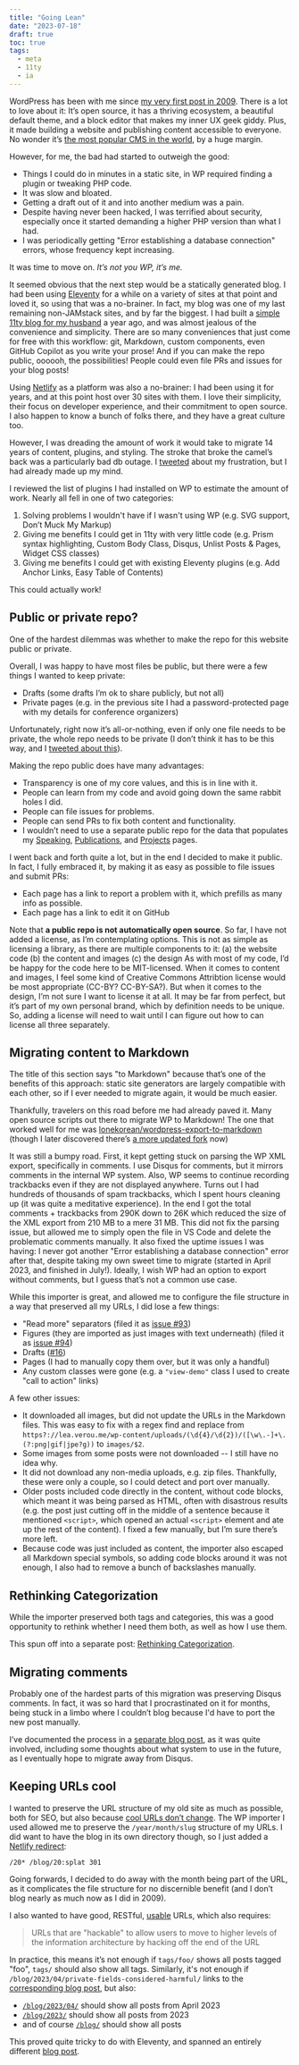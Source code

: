 ```yaml
---
title: "Going Lean"
date: "2023-07-18"
draft: true
toc: true
tags:
  - meta
  - 11ty
  - ia
---
```


WordPress has been with me since [my very first post in 2009](/blog).
There is a lot to love about it: It’s open source, it has a thriving ecosystem, a beautiful default theme, and a block editor that makes my inner UX geek giddy.
Plus, it made building a website and publishing content accessible to everyone.
No wonder it’s [the most popular CMS in the world](https://almanac.httparchive.org/en/2022/cms#most-popular-cmss), by a huge margin.

However, for me, the bad had started to outweigh the good:

- Things I could do in minutes in a static site, in WP required finding a plugin or tweaking PHP code.
- It was slow and bloated.
- Getting a draft out of it and into another medium was a pain.
- Despite having never been hacked, I was terrified about security, especially once it started demanding a higher PHP version than what I had.
- I was periodically getting "Error establishing a database connection" errors, whose frequency kept increasing.

It was time to move on.
*It’s not you WP, it’s me.*

It seemed obvious that the next step would be a statically generated blog.
I had been using [Eleventy](https://11ty.dev) for a while on a variety of sites at that point and loved it, so using that was a no-brainer.
In fact, my blog was one of my last remaining non-JAMstack sites, and by far the biggest.
I had built a [simple 11ty blog for my husband](https://svgees.us/blog/) a year ago, and was almost jealous of the convenience and simplicity.
There are so many conveniences that just come for free with this workflow: git, Markdown, custom components, even GitHub Copilot as you write your prose!
And if you can make the repo public, oooooh, the possibilities! People could even file PRs and issues for your blog posts!

Using [Netlify](https://netlify.com) as a platform was also a no-brainer:
I had been using it for years, and at this point host over 30 sites with them.
I love their simplicity, their focus on developer experience, and their commitment to open source.
I also happen to know a bunch of folks there, and they have a great culture too.

However, I was dreading the amount of work it would take to migrate 14 years of content, plugins, and styling.
The stroke that broke the camel’s back was a particularly bad db outage.
I [tweeted](https://twitter.com/LeaVerou/status/1652166572335587329) about my frustration, but I had already made up my mind.

I reviewed the list of plugins I had installed on WP to estimate the amount of work.
Nearly all fell in one of two categories:
1. Solving problems I wouldn't have if I wasn't using WP (e.g. SVG support, Don’t Muck My Markup)
2. Giving me benefits I could get in 11ty with very little code (e.g. Prism syntax highlighting, Custom Body Class, Disqus, Unlist Posts & Pages, Widget CSS classes)
3. Giving me benefits I could get with existing Eleventy plugins (e.g. Add Anchor Links, Easy Table of Contents)

This could actually work!

<!-- more -->

## Public or private repo?

One of the hardest dilemmas was whether to make the repo for this website public or private.

Overall, I was happy to have most files be public, but there were a few things I wanted to keep private:
- Drafts (some drafts I’m ok to share publicly, but not all)
- Private pages (e.g. in the previous site I had a password-protected page with my details for conference organizers)

Unfortunately, right now it’s all-or-nothing, even if only one file needs to be private, the whole repo needs to be private
(I don’t think it has to be this way, and I [tweeted about this](https://twitter.com/LeaVerou/status/1652806575973605378)).

Making the repo public does have many advantages:
- Transparency is one of my core values, and this is in line with it.
- People can learn from my code and avoid going down the same rabbit holes I did.
- People can file issues for problems.
- People can send PRs to fix both content and functionality.
- I wouldn’t need to use a separate public repo for the data that populates my [Speaking](/speaking/), [Publications](/publications/), and [Projects](/projects/) pages.

I went back and forth quite a lot, but in the end I decided to make it public.
In fact, I fully embraced it, by making it as easy as possible to file issues and submit PRs:
- Each page has a link to report a problem with it, which prefills as many info as possible.
- Each page has a link to edit it on GitHub

Note that **a public repo is not automatically open source**.
So far, I have not added a license, as I’m contemplating options.
This is not as simple as licensing a library, as there are multiple components to it:
(a) the website code (b) the content and images (c) the design
As with most of my code, I’d be happy for the code here to be MIT-licensed.
When it comes to content and images, I feel some kind of Creative Commons Attribtion license would be most appropriate (CC-BY? CC-BY-SA?).
But when it comes to the design, I’m not sure I want to license it at all.
It may be far from perfect, but it’s part of my own personal brand, which by definition needs to be unique.
So, adding a license will need to wait until I can figure out how to can license all three separately.

## Migrating content to Markdown

The title of this section says "to Markdown" because that’s one of the benefits of this approach:
static site generators are largely compatible with each other, so if I ever needed to migrate again, it would be much easier.

Thankfully, travelers on this road before me had already paved it.
Many open source scripts out there to migrate WP to Markdown!
The one that worked well for me was [lonekorean/wordpress-export-to-markdown](https://github.com/lonekorean/wordpress-export-to-markdown)
(though I later discovered there’s [a more updated fork](https://github.com/flowershow/wordpress-to-markdown) now)

It was still a bumpy road. First, it kept getting stuck on parsing the WP XML export, specifically in comments.
I use Disqus for comments, but it mirrors comments in the internal WP system.
Also, WP seems to continue recording trackbacks even if they are not displayed anywhere.
Turns out I had hundreds of thousands of spam trackbacks, which I spent hours cleaning up (it was quite a meditative experience).
In the end I got the total comments + trackbacks from 290K down to 26K which reduced the size of the XML export from 210 MB to a mere 31 MB.
This did not fix the parsing issue, but allowed me to simply open the file in VS Code and delete the problematic comments manually.
It also fixed the uptime issues I was having: I never got another "Error establishing a database connection" error after that, despite taking my own sweet time to migrate (started in April 2023, and finished in July!).
Ideally, I wish WP had an option to export without comments, but I guess that’s not a common use case.

While this importer is great, and allowed me to configure the file structure in a way that preserved all my URLs, I did lose a few things:

- "Read more" separators (filed it as [issue #93](https://github.com/lonekorean/wordpress-export-to-markdown/issues/93))
- Figures (they are imported as just images with text underneath) (filed it as [issue #94](https://github.com/lonekorean/wordpress-export-to-markdown/issues/94))
- Drafts ([#16](https://github.com/lonekorean/wordpress-export-to-markdown/issues/16))
- Pages (I had to manually copy them over, but it was only a handful)
- Any custom classes were gone (e.g. a `"view-demo"` class I used to create "call to action" links)

A few other issues:
- It downloaded all images, but did not update the URLs in the Markdown files.
This was easy to fix with a regex find and replace from `https?://lea.verou.me/wp-content/uploads/(\d{4}/\d{2})/([\w\.-]+\.(?:png|gif|jpe?g))` to `images/$2`.
- Some images from some posts were not downloaded -- I still have no idea why.
- It did not download any non-media uploads, e.g. zip files.
Thankfully, these were only a couple, so I could detect and port over manually.
- Older posts included code directly in the content, without code blocks, which meant it was being parsed as HTML, often with disastrous results (e.g. the post just cutting off in the middle of a sentence because it mentioned `<script>`, which opened an actual `<script>` element and ate up the rest of the content).
I fixed a few manually, but I’m sure there’s more left.
- Because code was just included as content, the importer also escaped all Markdown special symbols, so adding code blocks around it was not enough, I also had to remove a bunch of backslashes manually.


## Rethinking Categorization

While the importer preserved both tags and categories, this was a good opportunity to rethink whether I need them both,
as well as how I use them.

This spun off into a separate post: [Rethinking Categorization](../rethinking-categorization/).

## Migrating comments

Probably one of the hardest parts of this migration was preserving Disqus comments.
In fact, it was so hard that I procrastinated on it for months,
being stuck in a limbo where I couldn’t blog because I'd have to port the new post manually.

I’ve documented the process in a [separate blog post](../preserve-disqus/), as it was quite involved,
including some thoughts about what system to use in the future, as I eventually hope to migrate away from Disqus.

## Keeping URLs cool

I wanted to preserve the URL structure of my old site as much as possible, both for SEO, but also because [cool URLs don’t change](https://www.w3.org/Provider/Style/URI).
The WP importer I used allowed me to preserve the `/year/month/slug` structure of my URLs.
I did want to have the blog in its own directory though, so I just added a [Netlify redirect](https://docs.netlify.com/routing/redirects/):

```
/20* /blog/20:splat 301
```

Going forwards, I decided to do away with the month being part of the URL, as it complicates the file structure for no discernible benefit (and I don’t blog nearly as much now as I did in 2009).

I also wanted to have good, RESTful, [usable](https://www.nngroup.com/articles/url-as-ui/) URLs, which also requires:

> URLs that are "hackable" to allow users to move to higher levels of the information architecture by hacking off the end of the URL

In practice, this means it’s not enough if `tags/foo/` shows all posts tagged "foo", `tags/` should also show all tags.
Similarly, it's not enough if `/blog/2023/04/private-fields-considered-harmful/` links to the [corresponding blog post](/blog/2023/04/private-fields-considered-harmful/),
but also:
- [`/blog/2023/04/`](/blog/2023/04/) should show all posts from April 2023
- [`/blog/2023/`](/blog/2023/) should show all posts from 2023
- and of course [`/blog/`](/blog/) should show all posts

This proved quite tricky to do with Eleventy, and spanned an entirely different [blog post](../11ty-indices/).